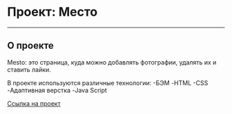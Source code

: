 # Проект: Место

----
## О проекте
Mesto: это страница, куда можно добавлять фотографии, удалять их и ставить лайки.

В проекте используются различные технологии:
-БЭМ
-HTML
-CSS
-Адаптивная верстка
-Java Script

[Ссылка на проект](https://arinterenteva.github.io/mesto-project/)

